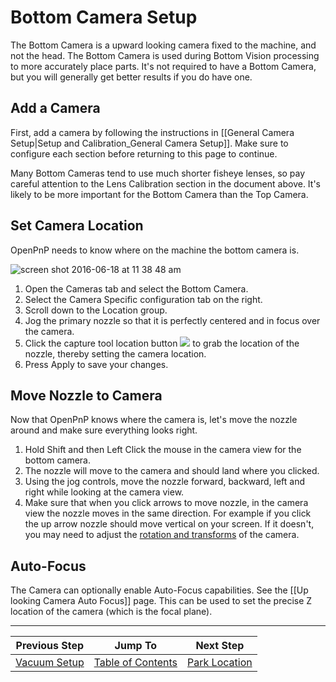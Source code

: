 # Bottom Camera Setup
The Bottom Camera is a upward looking camera fixed to the machine, and not the head. The Bottom Camera is used during Bottom Vision processing to more accurately place parts. It's not required to have a Bottom Camera, but you will generally get better results if you do have one.

## Add a Camera
First, add a camera by following the instructions in [[General Camera Setup|Setup and Calibration_General Camera Setup]]. Make sure to configure each section before returning to this page to continue.

Many Bottom Cameras tend to use much shorter fisheye lenses, so pay careful attention to the Lens Calibration section in the document above. It's likely to be more important for the Bottom Camera than the Top Camera.

## Set Camera Location
OpenPnP needs to know where on the machine the bottom camera is.

![screen shot 2016-06-18 at 11 38 48 am](https://cloud.githubusercontent.com/assets/1182323/16172994/3fd9c286-3549-11e6-9939-1ee0057c0911.png)

1. Open the Cameras tab and select the Bottom Camera.
2. Select the Camera Specific configuration tab on the right.
3. Scroll down to the Location group.
4. Jog the primary nozzle so that it is perfectly centered and in focus over the camera.
5. Click the capture tool location button ![](https://rawgit.com/openpnp/openpnp/develop/src/main/resources/icons/capture-nozzle.svg) to grab the location of the nozzle, thereby setting the camera location.
6. Press Apply to save your changes.

## Move Nozzle to Camera
Now that OpenPnP knows where the camera is, let's move the nozzle around and make sure everything looks right.

1. Hold Shift and then Left Click the mouse in the camera view for the bottom camera.
2. The nozzle will move to the camera and should land where you clicked.
3. Using the jog controls, move the nozzle forward, backward, left and right while looking at the camera view.
4. Make sure that when you click arrows to move nozzle, in the camera view the nozzle moves in the same direction. For example if you click the up arrow nozzle should move vertical on your screen.  If it doesn't, you may need to adjust the [rotation and transforms](https://github.com/openpnp/openpnp/wiki/Setup-and-Calibration_General-Camera-Setup#set-rotation-and-transforms) of the camera.

## Auto-Focus

The Camera can optionally enable Auto-Focus capabilities. See the [[Up looking Camera Auto Focus]] page. This can be used to set the precise Z location of the camera (which is the focal plane).

***

| Previous Step                 | Jump To                 | Next Step                                   |
| ----------------------------- | ----------------------- | ------------------------------------------- |
| [Vacuum Setup](https://github.com/openpnp/openpnp/wiki/Setup-and-Calibration_Vacuum-Setup) | [Table of Contents](https://github.com/openpnp/openpnp/wiki/Setup-and-Calibration) | [Park Location](https://github.com/openpnp/openpnp/wiki/Setup-and-Calibration_Park-Location) |